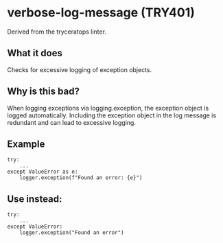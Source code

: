 # verbose-log-message (TRY401)
Derived from the tryceratops linter.
## What it does
Checks for excessive logging of exception objects.
## Why is this bad?
When logging exceptions via logging.exception, the exception object
is logged automatically. Including the exception object in the log
message is redundant and can lead to excessive logging.
## Example
```
try:
    ...
except ValueError as e:
    logger.exception(f"Found an error: {e}")
```
## Use instead:
```
try:
    ...
except ValueError:
    logger.exception("Found an error")
```